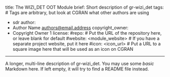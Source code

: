 title: The WIZI_DET OOT Module
brief: Short description of gr-wizi_det
tags: # Tags are arbitrary, but look at CGRAN what other authors are using
  - sdr
author:
  - Author Name <authors@email.address>
copyright_owner:
  - Copyright Owner 1
license:
#repo: # Put the URL of the repository here, or leave blank for default
#website: <module_website> # If you have a separate project website, put it here
#icon: <icon_url> # Put a URL to a square image here that will be used as an icon on CGRAN
---
A longer, multi-line description of gr-wizi_det.
You may use some *basic* Markdown here.
If left empty, it will try to find a README file instead.
